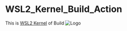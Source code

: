 # WSL2_Kernel_Build_Action

This is [WSL2 Kernel](https://github.com/microsoft/WSL2-Linux-Kernel) of Build
![Logo](https://raw.githubusercontent.com/lurenjia534/WSL2_Kernel_Build_Action/main/Windows%20for%20Linux%20Kernel%20Build%20Logo.png)
